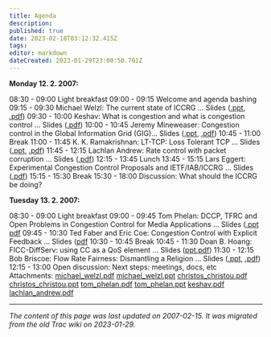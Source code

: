 ```yaml
---
title: Agenda
description: 
published: true
date: 2023-02-18T03:12:32.415Z
tags: 
editor: markdown
dateCreated: 2023-01-29T23:00:50.701Z
---
```


**Monday 12. 2. 2007:**

08:30 - 09:00 Light breakfast
09:00 - 09:15 Welcome and agenda bashing
09:15 - 09:30 Michael Welzl: The current state of ICCRG ... Slides ([.ppt](https://trac.ietf.org/trac/irtf/attachment/wiki/Agenda/michael_welzl.ppt), [.pdf](https://trac.ietf.org/trac/irtf/attachment/wiki/Agenda/michael_welzl.pdf))
09:30 - 10:00 Keshav: What is congestion and what is congestion control ... Slides ([.pdf](https://trac.ietf.org/trac/irtf/attachment/wiki/Agenda/keshav.pdf))
10:00 - 10:45 Jeremy Mineweaser: Congestion control in the Global Information Grid (GIG)... Slides ([.ppt](https://trac.ietf.org/trac/irtf/attachment/wiki/Agenda/christos_christou.ppt), [.pdf](https://trac.ietf.org/trac/irtf/attachment/wiki/Agenda/christos_christou.pdf))
10:45 - 11:00 Break
11:00 - 11:45 K. K. Ramakrishnan: LT-TCP: Loss Tolerant TCP ... Slides ([.ppt](http://www.welzl.at/iccrg/meeting-feb2007/kk_ramakrishnan.ppt), [.pdf](http://www.welzl.at/iccrg/meeting-feb2007/kk_ramakrishnan.pdf))
11:45 - 12:15 Lachlan Andrew: Rate control with packet corruption ... Slides ([.pdf](https://trac.ietf.org/trac/irtf/attachment/wiki/Agenda/lachlan_andrew.pdf))
12:15 - 13:45 Lunch
13:45 - 15:15 Lars Eggert: Experimental Congestion Control Proposals and IETF/IAB/ICCRG ... Slides ([.pdf](http://www.welzl.at/iccrg/meeting-feb2007/lars_eggert.pdf))
15:15 - 15:30 Break
15:30 - 18:00 Discussion: What should the ICCRG be doing?

**Tuesday 13. 2. 2007:**

08:30 - 09:00 Light breakfast
09:00 - 09:45 Tom Phelan: DCCP, TFRC and Open Problems in Congestion Control for Media Applications ... Slides ([.ppt](https://trac.ietf.org/trac/irtf/attachment/wiki/Agenda/tom_phelan.ppt) [pdf](https://trac.ietf.org/trac/irtf/attachment/wiki/Agenda/tom_phelan.pdf)
09:45 - 10:30 Ted Faber and Eric Coe: Congestion Control with Explicit Feedback ... Slides ([pdf](http://www.welzl.at/iccrg/meeting-feb2007/ted_faber-eric_coe.pdf)
10:30 - 10:45 Break
10:45 - 11:30 Doan B. Hoang: FICC-DiffServ: using CC as a QoS element ... Slides ([ppt](http://www.welzl.at/iccrg/meeting-feb2007/doan-hoang.ppt)[.pdf](http://www.welzl.at/iccrg/meeting-feb2007/doan-hoang.pdf))
11:30 - 12:15 Bob Briscoe: Flow Rate Fairness: Dismantling a Religion ... Slides ([.ppt](http://www.welzl.at/iccrg/meeting-feb2007/bob_briscoe.ppt), [.pdf](http://www.welzl.at/iccrg/meeting-feb2007/bob_briscoe.pdf))
12:15 - 13:00 Open discussion: Next steps: meetings, docs, etc
Attachments:
[michael_welzl.pdf](/michael_welzl.pdf)
[michael_welzl.ppt](/michael_welzl.ppt)
[christos_christou.pdf](/christos_christou.pdf)
[christos_christou.ppt](/christos_christou.ppt)
[tom_phelan.pdf](/tom_phelan.pdf)
[tom_phelan.ppt](/tom_phelan.ppt)
[keshav.pdf](/keshav.pdf)
[lachlan_andrew.pdf](/lachlan_andrew.pdf)
&nbsp;
&nbsp;
&nbsp;

---

*The content of this page was last updated on 2007-02-15. It was migrated from the old Trac wiki on 2023-01-29.*